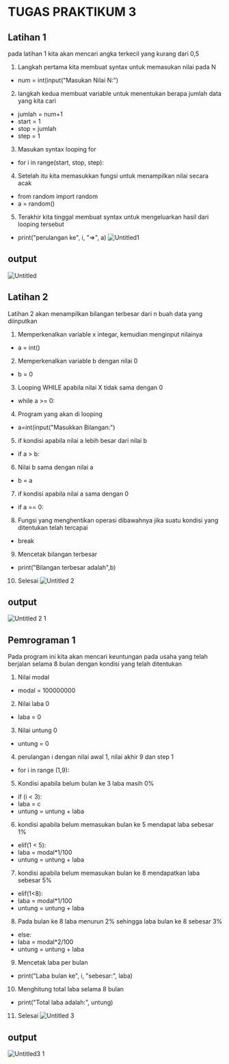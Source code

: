 # TUGAS PRAKTIKUM 3

## Latihan 1
pada latihan 1 kita akan mencari angka terkecil yang kurang dari 0,5
1. Langkah pertama kita membuat syntax untuk memasukan nilai pada N
- num = int(input("Masukan Nilai N:")
2. langkah kedua membuat variable untuk menentukan berapa jumlah data yang kita cari 
- jumlah = num+1
- start = 1
- stop = jumlah
- step = 1
3. Masukan syntax looping for
- for i in range(start, stop, step):
4. Setelah itu kita memasukkan fungsi untuk menampilkan nilai secara acak
- from random import random
- a = random()
5. Terakhir kita tinggal membuat syntax untuk mengeluarkan hasil dari looping tersebut
- print("perulangan ke", i, "=>", a)
![Untitled1](https://user-images.githubusercontent.com/56240221/68084832-84896d00-fe6d-11e9-8a75-6cd7f6370d6b.jpg)
## output
![Untitled](https://user-images.githubusercontent.com/56240221/68084875-b1d61b00-fe6d-11e9-9679-cb9ca5dd51b5.jpg)


## Latihan 2
Latihan 2 akan menampilkan bilangan terbesar dari n buah data yang diinputkan
1. Memperkenalkan variable x integar, kemudian menginput nilainya
- a = int()
2. Memperkenalkan variable b dengan nilai 0 
- b = 0
3. Looping WHILE apabila nilai X tidak sama dengan 0
- while a >= 0:
4. Program yang akan di looping
- a=int(input("Masukkan Bilangan:")
5. if kondisi apabila nilai a lebih besar dari nilai b
- if a > b:
6. Nilai b sama dengan nilai a
- b = a
7. if kondisi apabila nilai a sama dengan 0 
- if a == 0:
8. Fungsi yang menghentikan operasi dibawahnya jika suatu kondisi yang ditentukan telah tercapai
- break
9. Mencetak bilangan terbesar
- print("Bilangan terbesar adalah",b)
10. Selesai
![Untitled 2](https://user-images.githubusercontent.com/56240221/68084926-e518aa00-fe6d-11e9-9516-eeb9a44d52a9.jpg)
## output
![Untitled 2 1](https://user-images.githubusercontent.com/56240221/68084947-26a95500-fe6e-11e9-8b1b-2eb5816b22b8.jpg)
## Pemrograman 1
Pada program ini kita akan mencari keuntungan pada usaha yang telah berjalan selama 8 bulan dengan kondisi yang telah ditentukan
1. Nilai modal
- modal = 100000000
2. Nilai laba 0
- laba = 0
3. Nilai untung 0
- untung = 0
4. perulangan i dengan nilai awal 1, nilai akhir 9 dan step 1
- for i in range (1,9):
5. Kondisi apabila belum bulan ke 3 laba masih 0%
- if (i < 3):
- laba = c
- untung = untung + laba
6.  kondisi apabila belum memasukan bulan ke 5 mendapat laba sebesar 1%
- elif(1 < 5):
- laba = modal*1/100
- untung = untung + laba 
7. kondisi apabila belum memasukan bulan ke 8 mendapatkan laba sebesar 5%
- elif(1<8):
- laba = modal*1/100
- untung = untung + laba
8. Pada bulan ke 8 laba menurun 2% sehingga laba bulan ke 8 sebesar 3%
- else:
- laba = modal*2/100
- untung = untung + laba
9. Mencetak laba per bulan
- print("Laba bulan ke", i, "sebesar:", laba)
10. Menghitung total laba selama 8 bulan 
- print("Total laba adalah:", untung)
11. Selesai
![Untitled 3](https://user-images.githubusercontent.com/56240221/68085014-3cb71580-fe6e-11e9-8df9-c9a65d2e9c1e.jpg)
## output 
![Untitled3 1](https://user-images.githubusercontent.com/56240221/68085027-5fe1c500-fe6e-11e9-87c3-9fd2ffa739fe.jpg)
